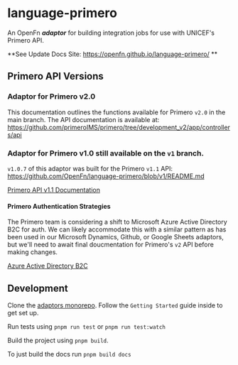 # language-primero

An OpenFn **_adaptor_** for building integration jobs for use with UNICEF's
Primero API.

**See Update Docs Site: https://openfn.github.io/language-primero/ **

## Primero API Versions

### Adaptor for Primero v2.0

This documentation outlines the functions available for Primero `v2.0` in the
main branch. The API documentation is available at:
https://github.com/primeroIMS/primero/tree/development_v2/app/controllers/api

### Adaptor for Primero v1.0 still available on the `v1` branch.

`v1.0.7` of this adaptor was built for the Primero `v1.1` API:
https://github.com/OpenFn/language-primero/blob/v1/README.md

[Primero API v1.1 Documentation](https://docs.google.com/document/d/1jpaT2_UBBnc3PxPYlLMBEzNUkyfuxRZiksywG5MKM0Q/edit)

#### Primero Authentication Strategies

The Primero team is considering a shift to Microsoft Azure Active Directory B2C
for auth. We can likely accommodate this with a similar pattern as has been used
in our Microsoft Dynamics, Github, or Google Sheets adaptors, but we'll need to
await final doucmentation for Primero's `v2` API before making changes.

[Azure Active Directory B2C](https://docs.microsoft.com/en-us/azure/active-directory-b2c/)

## Development

Clone the [adaptors monorepo](https://github.com/OpenFn/adaptors). Follow the
`Getting Started` guide inside to get set up.

Run tests using `pnpm run test` or `pnpm run test:watch`

Build the project using `pnpm build`.

To just build the docs run `pnpm build docs`
